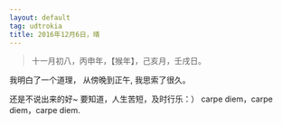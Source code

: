 ```yaml
---
layout: default
tag: udtrokia
title: 2016年12月6日，晴
---
```


> 十一月初八，丙申年，【猴年】，己亥月，壬戌日。

我明白了一个道理，
从傍晚到正午,
我思索了很久。

还是不说出来的好~
要知道，人生苦短，及时行乐：）
carpe diem，carpe diem，carpe diem.
